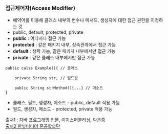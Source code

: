### 접근제어자(Access Modifier)
- 예약어를 이용해 클래스 내부의 변수나 메서드, 생성자에 대한 접근 권한을 지정하는 것
- public, default, protected, private
- **public** : 어디서나 접근 가능
- **protected** : 같은 패키지 내부, 상속관계에서 접근 가능
- **default** : 생략 가능, 같은 패키지 내부에서만 접근 가능
- **private** : 같은 클래스 내부에서만 접근 가능
    
```
public calss Example(){ // 클래스

    private String str; // 필드값

    public String strMethod(){...} // 메소드
}
```

- 클래스, 필드, 생성자, 메소드 - public, default 적용 가능
- 필드, 생성자, 메소드 - protected, private 적용 가능

     
출처1 : 자바 프로그래밍 입문, 이지스퍼블리싱, 박은종   
[출처2 한빛미디어 혼공학습단](https://hongong.hanbit.co.kr/%EC%9E%90%EB%B0%94-%EC%A0%91%EA%B7%BC-%EC%A0%9C%ED%95%9C%EC%9E%90%EC%9D%98-%EC%A2%85%EB%A5%98%EC%99%80-%EC%B0%A8%EC%9D%B4public-protected-private/)
